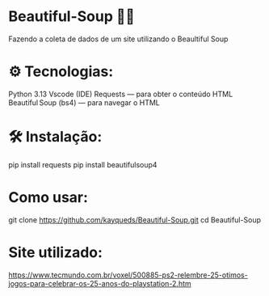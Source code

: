 # Beautiful-Soup 👨‍💻
Fazendo a coleta de dados de um site utilizando o Beaultiful Soup

# ⚙ Tecnologias:
Python 3.13
Vscode (IDE)
Requests — para obter o conteúdo HTML
Beautiful Soup (bs4) — para navegar o HTML

# 🛠 Instalação: 
pip install requests
pip install beautifulsoup4

# Como usar:
git clone https://github.com/kayqueds/Beautiful-Soup.git
cd Beautiful-Soup

# Site utilizado:
https://www.tecmundo.com.br/voxel/500885-ps2-relembre-25-otimos-jogos-para-celebrar-os-25-anos-do-playstation-2.htm
